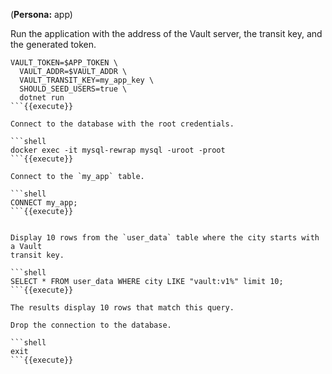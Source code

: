 (**Persona:** app)

Run the application with the address of the Vault server, the transit key, and the generated token.

```shell
VAULT_TOKEN=$APP_TOKEN \
  VAULT_ADDR=$VAULT_ADDR \
  VAULT_TRANSIT_KEY=my_app_key \
  SHOULD_SEED_USERS=true \
  dotnet run
```{{execute}}

Connect to the database with the root credentials.

```shell
docker exec -it mysql-rewrap mysql -uroot -proot
```{{execute}}

Connect to the `my_app` table.

```shell
CONNECT my_app;
```{{execute}}


Display 10 rows from the `user_data` table where the city starts with a Vault
transit key.

```shell
SELECT * FROM user_data WHERE city LIKE "vault:v1%" limit 10;
```{{execute}}

The results display 10 rows that match this query.

Drop the connection to the database.

```shell
exit
```{{execute}}